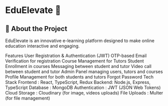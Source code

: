 # EduElevate 🚀

## 🌟 About the Project
EduElevate is an innovative e-learning platform designed to make online education interactive and engaging. 

Features
User Registration & Authentication (JWT) 
OTP-based Email Verification for registration
Course Management for Tutors
Student Enrollment in courses
Messaging between student and tutor
Video call between student and tutor
Admin Panel managing users, tutors and courses
Profile Management for both students and tutors
Forgot Password
Tech Stack
Frontend : React, TypeScript, Redux
Backend: Node.js, Express, TypeScript
Database : MongoDB
Authentication : JWT (JSON Web Tokens)
Cloud Storage : Cloudinary (for image, videos uploads)
File Uploads : Multer (for file management)

